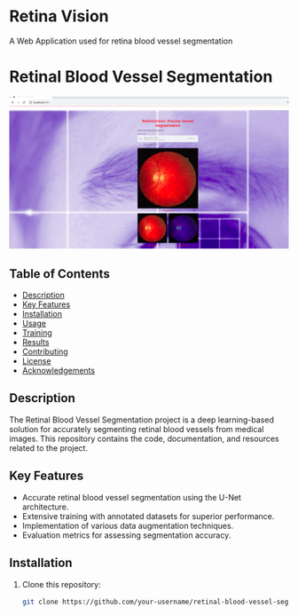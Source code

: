 # Retina Vision
A Web Application used for retina blood vessel segmentation

# Retinal Blood Vessel Segmentation

![Project Image](https://github.com/abuzarmd-ML/Image-Segmentation-DRIVE-dataset/blob/main/presentation/web.png)

## Table of Contents

- [Description](#description)
- [Key Features](#key-features)
- [Installation](#installation)
- [Usage](#usage)
- [Training](#training)
- [Results](#results)
- [Contributing](#contributing)
- [License](#license)
- [Acknowledgements](#acknowledgements)

## Description

The Retinal Blood Vessel Segmentation project is a deep learning-based solution for accurately segmenting retinal blood vessels from medical images. This repository contains the code, documentation, and resources related to the project.


## Key Features

- Accurate retinal blood vessel segmentation using the U-Net architecture.
- Extensive training with annotated datasets for superior performance.
- Implementation of various data augmentation techniques.
- Evaluation metrics for assessing segmentation accuracy.

## Installation

1. Clone this repository:

   ```bash
   git clone https://github.com/your-username/retinal-blood-vessel-segmentation.git
